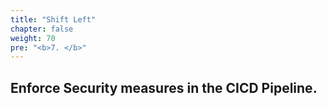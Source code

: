 ```yaml
---
title: "Shift Left"
chapter: false
weight: 70
pre: "<b>7. </b>"
---
```


## Enforce Security measures in the CICD Pipeline.


